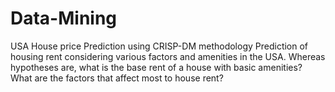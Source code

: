 # Data-Mining
USA House price Prediction using CRISP-DM methodology 
Prediction of housing rent considering various factors and amenities in the USA. Whereas hypotheses are, what is the base rent of a 
house with basic amenities? What are the factors that affect most to house rent?   
